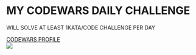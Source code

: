   # MY CODEWARS DAILY CHALLENGE
  WILL SOLVE AT LEAST 1KATA/CODE CHALLENGE PER DAY
  
  <a href = 'https://www.codewars.com/users/emm18'> CODEWARS PROFILE </a>
  </br>
  <img src = 'https://www.codewars.com/users/emm18/badges/large' />
